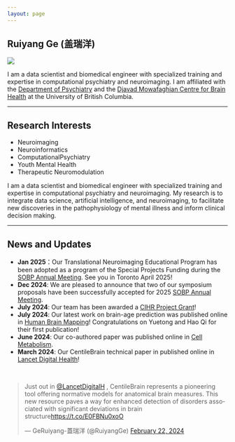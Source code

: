 ```yaml
---
layout: page
---
```


## Ruiyang Ge (盖瑞洋)

<img src="https://ruiyangge.github.io/ruiyangge.jpg" class="floatpic">




I am a data scientist and biomedical engineer with specialized training and expertise in computational psychiatry and neuroimaging. I am affiliated with the [Department of Psychiatry](https://psychiatry.ubc.ca/) and the [Djavad Mowafaghian Centre for Brain Health](https://www.centreforbrainhealth.ca/) at the University of British Columbia.

---

## Research Interests

- Neuroimaging
- Neuroinformatics
- ComputationalPsychiatry
- Youth Mental Health
- Therapeutic Neuromodulation

I am a data scientist and biomedical engineer with specialized training and expertise in computational psychiatry and neuroimaging. My research is to integrate data science, artificial intelligence, and neuroimaging, to facilitate new discoveries in the pathophysiology of mental illness and inform clinical decision making.

---

## News and Updates

- **Jan 2025**：Our Translational Neuroimaging Educational Program has been adopted as a program of the Special Projects Funding during the [SOBP Annual Meeting](https://sobp.org/). See you in Toronto April 2025!
- **Dec 2024**: We are pleased to announce that two of our symposium proposals have been successfully accepted for 2025 [SOBP Annual Meeting](https://sobp.org/).
- **July 2024**: Our team has been awarded a [CIHR Project Grant](https://webapps.cihr-irsc.gc.ca/decisions/p/project_details.html?applId=501144&lang=en)!
- **July 2024**: Our latest work on brain-age prediction was published online in [Human Brain Mapping](https://onlinelibrary.wiley.com/doi/full/10.1002/hbm.26768)! Congratulations on Yuetong and Hao Qi for their first publication!
- **June 2024**: Our co-authored paper was published online in [Cell Metabolism](https://www.cell.com/cell-metabolism/fulltext/S1550-4131(24)00225-0). 
- **March 2024**: Our CentileBrain technical paper in published online in [Lancet Digital Health](https://www.thelancet.com/journals/landig/article/PIIS2589-7500(23)00250-9/fulltext?goal=0_fb7d503c0e-6575838914-162581909)! 


<br>

<blockquote class="twitter-tweet"><p lang="en" dir="ltr">Just out in <a href="https://twitter.com/LancetDigitalH?ref_src=twsrc%5Etfw">@LancetDigitalH</a> , CentileBrain represents a pioneering tool offering normative models for anatomical brain measures. This new resource paves a way for enhanced detection of disorders associated with significant deviations in brain structure<a href="https://t.co/E0FBNu0xoO">https://t.co/E0FBNu0xoO</a></p>&mdash; GeRuiyang-蓋瑞洋 (@RuiyangGe) <a href="https://twitter.com/RuiyangGe/status/1760781807799378253?ref_src=twsrc%5Etfw">February 22, 2024</a></blockquote> <script async src="https://platform.twitter.com/widgets.js" charset="utf-8"></script>


